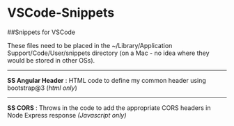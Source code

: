 # VSCode-Snippets

##Snippets for VSCode

These files need to be placed in the ~/Library/Application Support/Code/User/snippets directory (on a Mac - no idea where they would be stored in other OSs).

---

**SS Angular Header**
  : HTML code to define my common header using bootstrap@3 (*html only*)

---
  
**SS CORS**
  : Throws in the code to add the appropriate CORS headers in Node Express response *(Javascript only)*
